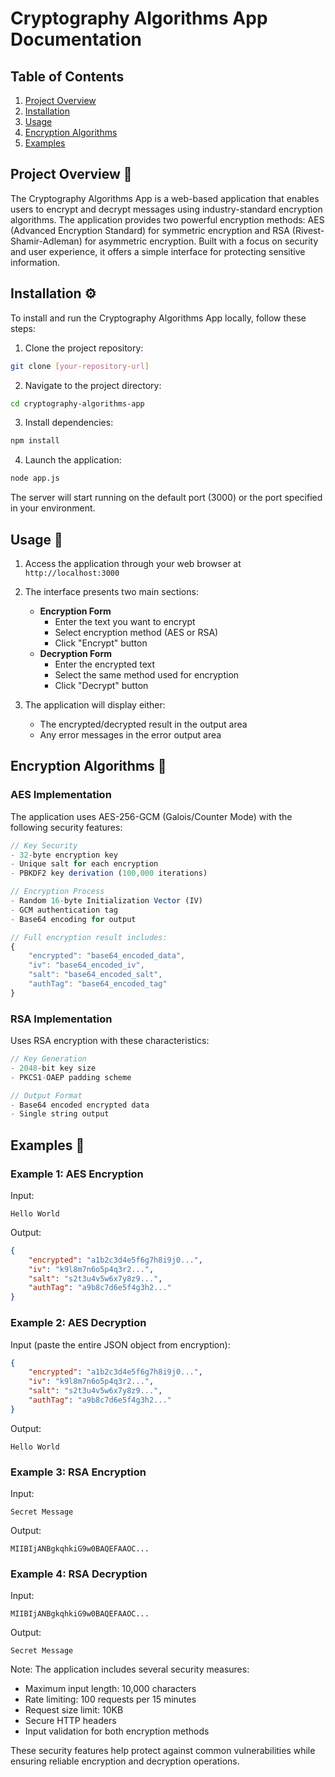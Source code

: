 # Cryptography Algorithms App Documentation

## Table of Contents
1. [Project Overview](#project-overview-)
2. [Installation](#installation-)
3. [Usage](#usage-)
4. [Encryption Algorithms](#encryption-algorithms-)
5. [Examples](#examples-)

## Project Overview 📝
The Cryptography Algorithms App is a web-based application that enables users to encrypt and decrypt messages using industry-standard encryption algorithms. The application provides two powerful encryption methods: AES (Advanced Encryption Standard) for symmetric encryption and RSA (Rivest-Shamir-Adleman) for asymmetric encryption. Built with a focus on security and user experience, it offers a simple interface for protecting sensitive information.

## Installation ⚙️
To install and run the Cryptography Algorithms App locally, follow these steps:

1. Clone the project repository:
```bash
git clone [your-repository-url]
```

2. Navigate to the project directory:
```bash
cd cryptography-algorithms-app
```

3. Install dependencies:
```bash
npm install
```

4. Launch the application:
```bash
node app.js
```

The server will start running on the default port (3000) or the port specified in your environment.

## Usage 📖
1. Access the application through your web browser at `http://localhost:3000`
2. The interface presents two main sections:
   - **Encryption Form**
     - Enter the text you want to encrypt
     - Select encryption method (AES or RSA)
     - Click "Encrypt" button
   - **Decryption Form**
     - Enter the encrypted text
     - Select the same method used for encryption
     - Click "Decrypt" button

3. The application will display either:
   - The encrypted/decrypted result in the output area
   - Any error messages in the error output area

## Encryption Algorithms 🔐

### AES Implementation
The application uses AES-256-GCM (Galois/Counter Mode) with the following security features:

```javascript
// Key Security
- 32-byte encryption key
- Unique salt for each encryption
- PBKDF2 key derivation (100,000 iterations)

// Encryption Process
- Random 16-byte Initialization Vector (IV)
- GCM authentication tag
- Base64 encoding for output

// Full encryption result includes:
{
    "encrypted": "base64_encoded_data",
    "iv": "base64_encoded_iv",
    "salt": "base64_encoded_salt",
    "authTag": "base64_encoded_tag"
}
```

### RSA Implementation
Uses RSA encryption with these characteristics:

```javascript
// Key Generation
- 2048-bit key size
- PKCS1-OAEP padding scheme

// Output Format
- Base64 encoded encrypted data
- Single string output
```

## Examples 📌

### Example 1: AES Encryption
Input:
```
Hello World
```

Output:
```json
{
    "encrypted": "a1b2c3d4e5f6g7h8i9j0...",
    "iv": "k9l8m7n6o5p4q3r2...",
    "salt": "s2t3u4v5w6x7y8z9...",
    "authTag": "a9b8c7d6e5f4g3h2..."
}
```

### Example 2: AES Decryption
Input (paste the entire JSON object from encryption):
```json
{
    "encrypted": "a1b2c3d4e5f6g7h8i9j0...",
    "iv": "k9l8m7n6o5p4q3r2...",
    "salt": "s2t3u4v5w6x7y8z9...",
    "authTag": "a9b8c7d6e5f4g3h2..."
}
```

Output:
```
Hello World
```

### Example 3: RSA Encryption
Input:
```
Secret Message
```

Output:
```
MIIBIjANBgkqhkiG9w0BAQEFAAOC...
```

### Example 4: RSA Decryption
Input:
```
MIIBIjANBgkqhkiG9w0BAQEFAAOC...
```

Output:
```
Secret Message
```

Note: The application includes several security measures:
- Maximum input length: 10,000 characters
- Rate limiting: 100 requests per 15 minutes
- Request size limit: 10KB
- Secure HTTP headers
- Input validation for both encryption methods

These security features help protect against common vulnerabilities while ensuring reliable encryption and decryption operations.
